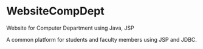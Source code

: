# WebsiteCompDept
Website for Computer Department using Java, JSP

A common platform for students and faculty members using JSP and JDBC.
